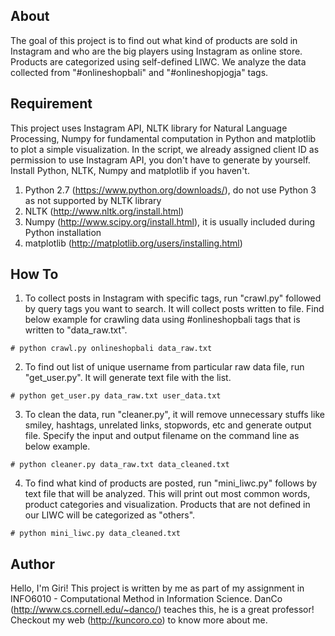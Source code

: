 ## About
The goal of this project is to find out what kind of products are sold in Instagram and who are the big players using Instagram as online store. Products are categorized using self-defined LIWC. We analyze the data collected from "#onlineshopbali" and "#onlineshopjogja" tags.

## Requirement
This project uses Instagram API, NLTK library for Natural Language Processing, Numpy for fundamental computation in Python and matplotlib to plot a simple visualization. In the script, we already assigned client ID as permission to use Instagram API, you don't have to generate by yourself. Install Python, NLTK, Numpy and matplotlib if you haven't.

1. Python 2.7 (https://www.python.org/downloads/), do not use Python 3 as not supported by NLTK library
2. NLTK (http://www.nltk.org/install.html)
3. Numpy (http://www.scipy.org/install.html), it is usually included during Python installation
4. matplotlib (http://matplotlib.org/users/installing.html)

## How To
1. To collect posts in Instagram with specific tags, run "crawl.py" followed by query tags you want to search. It will collect posts written to file. Find below example for crawling data using #onlineshopbali tags that is written to "data_raw.txt".
```
# python crawl.py onlineshopbali data_raw.txt
```
2. To find out list of unique username from particular raw data file, run "get_user.py". It will generate text file with the list.
```
# python get_user.py data_raw.txt user_data.txt
```
3. To clean the data, run "cleaner.py", it will remove unnecessary stuffs like smiley, hashtags, unrelated links, stopwords, etc and generate output file. Specify the input and output filename on the command line as below example.
```
# python cleaner.py data_raw.txt data_cleaned.txt
```
4. To find what kind of products are posted, run "mini_liwc.py" follows by text file that will be analyzed. This will print out most common words, product categories and visualization. Products that are not defined in our LIWC will be categorized as "others".
```
# python mini_liwc.py data_cleaned.txt
```

## Author
Hello, I'm Giri! This project is written by me as part of my assignment in INFO6010 - Computational Method in Information Science. DanCo (http://www.cs.cornell.edu/~danco/) teaches this, he is a great professor! Checkout my web (http://kuncoro.co) to know more about me.
